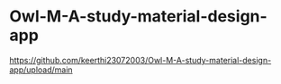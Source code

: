 # Owl-M-A-study-material-design-app
https://github.com/keerthi23072003/Owl-M-A-study-material-design-app/upload/main
